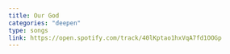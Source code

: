 ```yaml
---
title: Our God
categories: "deepen"
type: songs
link: https://open.spotify.com/track/40lKptao1hxVqA7fd1OOGp
---
```


